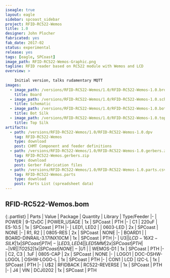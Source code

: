 ```yaml
---
iseagle: true
layout: eagle
sidebar: spcoast_sidebar
project: RFID-RC522-Wemos
title: 1.0
designer: John Plocher
fabricated: yes
fab_date: 2017-02
status: experimental
release: yes
tags: [eagle, SPCoast]
image_path: RFID-RC522-Wemos-Graphic.png
tagline: RFID reader based on RC522 module with Wemos and LCD
overview: >
    
    Initial version, talks rudamentary MQTT
images:
  - image_path: /versions/RFID-RC522-Wemos/1.0/RFID-RC522-Wemos-1.0.brd.png
    title: Board
  - image_path: /versions/RFID-RC522-Wemos/1.0/RFID-RC522-Wemos-1.0.sch.png
    title: Schematic
  - image_path: /versions/RFID-RC522-Wemos/1.0/RFID-RC522-Wemos-1.0.bot.brd.png
    title: Bot Silk
  - image_path: /versions/RFID-RC522-Wemos/1.0/RFID-RC522-Wemos-1.0.top.brd.png
    title: Top Silk
artifacts:
  - path: /versions/RFID-RC522-Wemos/1.0/RFID-RC522-Wemos-1.0.dpv
    tag: RFID-RC522-Wemos
    type: download
    post: CHMT Component and feeder definitions
  - path: /versions/RFID-RC522-Wemos/1.0/RFID-RC522-Wemos-1.0.gerbers.zip
    tag: RFID-RC522-Wemos.gerbers.zip
    type: download
    post: Gerber Fabrication files
  - path: /versions/RFID-RC522-Wemos/1.0/RFID-RC522-Wemos-1.0.parts.csv
    tag: RFID-RC522-Wemos.parts
    type: download
    post: Parts List (spreadsheet data)
---
```


## RFID-RC522-Wemos.bom

{:.partlist}
| Parts | Value | Package | Quantity | Library | Type/Feeder
|-
| POWER | 9-12vDC | POWER_USAGE | 1x | SPCoast | PTH
|-
| C1 | 220uF | E5-10.5 | 1x | SPCoast | PTH
|-
| LED1, LED2 |  | 0603-LED | 2x | SPCoast | NONE
|-
| R1, R2 |  | 0805-RES | 2x | SPCoast | NONE
|-
| BOARD1 |  | BOARD-DINRAIL-3.17INX10CM | 1x | SPCoast | PTH
|-
| U$3 |  | LCD-16X2-SILK | 1x | SPCoast | PTH
|-
| LED3, LED4 |  | LED5MM | 2x | SPCoast | PTH
|-
| VR |  | TO252 | 1x | SPCoast | NONE
|-
| U$1 |  | WEMOS-D1 | 1x | SPCoast | PTH
|-
| C2, C3 | .1uF | 0805-CAP | 2x | SPCoast | NONE
|-
| LOGO1 | DOC-OSHW-LOGOL | OSHW-LOGO-L | 1x | SPCoast | PTH
|-
| CON1 | LCD | I2C-L | 1x | SPCoast | PTH
|-
| U$2 | RFIDBACK | RC522-REVERSE | 1x | SPCoast | PTH
|-
| J4 | VIN | DCJ0202 | 1x | SPCoast | PTH
